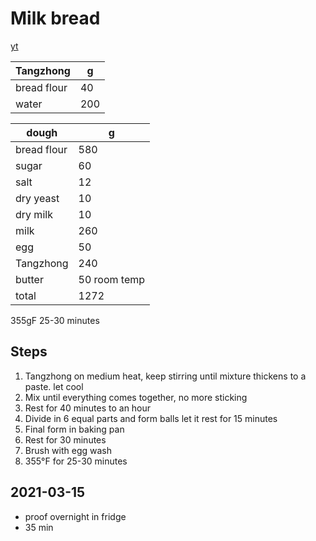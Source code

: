 # Milk bread

[yt](https://www.youtube.com/watch?v=tc3coiL36Cg&t=272s)

Tangzhong | g
--- | ---
bread flour | 40
water | 200


dough | g
--- | ---
bread flour | 580
sugar | 60
salt | 12
dry yeast | 10
dry milk | 10
milk | 260
egg | 50
Tangzhong | 240
butter | 50 room temp
total | 1272

355gF 25-30 minutes

## Steps
1. Tangzhong on medium heat, keep stirring until mixture thickens to a paste. let cool
2. Mix until everything comes together, no more sticking
3. Rest for 40 minutes to an hour
4. Divide in 6 equal parts and form balls let it rest for 15 minutes
5. Final form in baking pan
6. Rest for 30 minutes
7. Brush with egg wash
8. 355°F for 25-30 minutes

## 2021-03-15
- proof overnight in fridge
- 35 min

